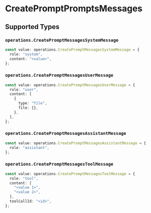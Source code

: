 # CreatePromptPromptsMessages


## Supported Types

### `operations.CreatePromptMessagesSystemMessage`

```typescript
const value: operations.CreatePromptMessagesSystemMessage = {
  role: "system",
  content: "<value>",
};
```

### `operations.CreatePromptMessagesUserMessage`

```typescript
const value: operations.CreatePromptMessagesUserMessage = {
  role: "user",
  content: [
    {
      type: "file",
      file: {},
    },
  ],
};
```

### `operations.CreatePromptMessagesAssistantMessage`

```typescript
const value: operations.CreatePromptMessagesAssistantMessage = {
  role: "assistant",
};
```

### `operations.CreatePromptMessagesToolMessage`

```typescript
const value: operations.CreatePromptMessagesToolMessage = {
  role: "tool",
  content: [
    "<value 1>",
    "<value 2>",
  ],
  toolCallId: "<id>",
};
```

